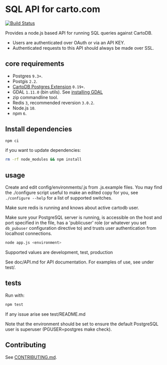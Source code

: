 SQL API for carto.com
========================

[![Build Status](https://travis-ci.org/CartoDB/CartoDB-SQL-API.png?branch=master)](https://travis-ci.org/CartoDB/CartoDB-SQL-API)

Provides a node.js based API for running SQL queries against CartoDB.

* Users are authenticated over OAuth or via an API KEY.
* Authenticated requests to this API should always be made over SSL.


core requirements
-----------------
* Postgres `9.3+`.
* Postgis `2.2`.
* [CartoDB Postgres Extension](https://github.com/CartoDB/cartodb-postgresql/blob/0.19.2/README.md) `0.19+`.
* GDAL `1.11.0` (bin utils). See [installing GDAL](http://trac.osgeo.org/gdal/wiki/DownloadingGdalBinaries)
* zip commandline tool.
* Redis `3`, recommended reversion `3.0.2`.
* Node.js `10`.
* npm `6`.


Install dependencies
--------------------

```sh
npm ci
```

if you want to update dependencies:

```sh
rm -rf node_modules && npm install
```

usage
-----

Create and edit config/environments/<environment>.js from .js.example files.
You may find the ./configure script useful to make an edited copy for you,
see ```./configure --help``` for a list of supported switches.

Make sure redis is running and knows about active cartodb user.

Make sure your PostgreSQL server is running, is accessible on
the host and port specified in the <environment> file, has
a 'publicuser' role (or whatever you set ``db_pubuser`` configuration
directive to) and trusts user authentication from localhost
connections.

```sh
node app.js <environment>
```

Supported <environment> values are development, test, production

See doc/API.md for API documentation.
For examples of use, see under test/.


tests
-----

Run with:

```sh
npm test
```

If any issue arise see test/README.md

Note that the environment should be set to ensure the default
PostgreSQL user is superuser (PGUSER=postgres make check).

Contributing
---

See [CONTRIBUTING.md](CONTRIBUTING.md).
